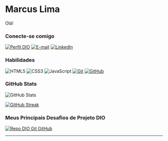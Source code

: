 # Marcus Lima

Olá! 
### Conecte-se comigo

[![Perfil DIO](https://img.shields.io/badge/-Meu%20Perfil%20na%20DIO-30A3DC?style=for-the-badge)](https://web.dio.me/users/marcusvsl33/)
[![E-mail](https://img.shields.io/badge/-Email-000?style=for-the-badge&logo=microsoft-outlook)](mailto:marcusvsl33@gmail.com)
[![LinkedIn](https://img.shields.io/badge/-LinkedIn-000?style=for-the-badge&logo=linkedin)](https://www.linkedin.com/in/marcus-lima96/)

### Habilidades

![HTML5](https://img.shields.io/badge/HTML-000?style=for-the-badge&logo=html5)
![CSS3](https://img.shields.io/badge/CSS3-000?style=for-the-badge&logo=css3)
![JavaScript](https://img.shields.io/badge/JavaScript-000?style=for-the-badge&logo=javascript)
[![Git](https://img.shields.io/badge/Git-000?style=for-the-badge&logo=git)](https://git-scm.com/doc)
[![GitHub](https://img.shields.io/badge/GitHub-000?style=for-the-badge&logo=github)](https://docs.github.com/)

### GitHub Stats

![GitHub Stats](https://github-readme-stats.vercel.app/api?username=marcuslima96&theme=transparent&bg_color=000&border_color=30A3DC&show_icons=true&icon_color=7B68EE&title_color=E94D5F&text_color=FFF&hide_title=true&side=stars)

[![GitHub Streak](https://streak-stats.demolab.com/?user=marcuslima96&theme=bear&background=000&border=fff&dates=FFF)](https://git.io/streak-stats)

### Meus Principais Desafios de Projeto DIO

[![Repo DIO Git GitHub](https://github-readme-stats.vercel.app/api/pin/?username=marcuslima96&repo=dio-lab-open-source&bg_color=000&show_icons=true&icon_color=7B68EE&title_color=FFF&text_color=FFF)](https://github.com/marcuslima96/dio-lab-open-source)

---
